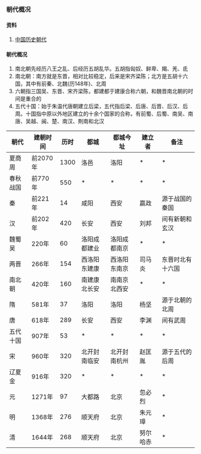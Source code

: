 ### 朝代概况

#### 资料
1. [中国历史朝代](https://baike.baidu.com/item/%E4%B8%AD%E5%9B%BD%E5%8E%86%E5%8F%B2%E6%9C%9D%E4%BB%A3/4056123?fr=aladdin)

#### 朝代概况
1. 南北朝先经历八王之乱、后经历五胡乱华。五胡指匈奴、鲜卑、羯、羌、氐
1. 南北朝：南方就是东晋，相对比较稳定，后来是宋齐梁陈；北方是五胡十六国，其中有前秦、北魏(历148年)、北周
1. 六朝指三国吴、东晋、宋齐梁陈，都建都于建康合称六朝，和魏晋南北朝的时间是重合的
1. 五代十国：始于朱温代唐朝建立后梁，五代指后梁、后唐、后晋、后汉、后周。十国指中原以外地区建立的十余个国家的合称，有前蜀、后蜀、南吴、南唐、吴越、闽、楚、南汉、荆南和北汉

|朝代    |建朝时间    |历时 |都城 |都城今址 |建立者 |备注 |
|  ----  | ----  |  ----  | ----  |  ----  | ----  |  ----  |
|夏商周   |前2070年| 1300 |洛邑 |洛阳 |* |* |
|春秋战国 |前770年 | 550  | *   | *  | * | * |
|秦      |前221年 | 14   |咸阳  |西安|嬴政| 源于战国的秦国 |
|汉      |前202年 | 420  |长安  |西安|刘邦| 间有新朝和玄汉 |
|魏蜀吴   |220年  | 60   |洛阳成都建业|洛阳成都南京| * | * |
|两晋    |266年   | 154  |西洛阳东建康|西洛阳东南京|司马炎| 东晋时北有十六国 |
|南北朝  |420年   | 160  |南建康北长安|南南京北西安| * | * |
|隋      |581年   | 37  |洛阳  |洛阳 |杨坚| 源于北朝的北周 |
|唐      |618年   | 289 |长安  |西安 |李渊| 间有武周 |
|五代十国 |907年   | 53  | *   | *   | * | * |
|宋      |960年   | 320 |北开封南临安|北开封南杭州|赵匡胤|源于五代的后周|
|辽夏金   |916年  | 320  | *   | *   | * | * |
|元       |1271年 | 97  |大都路|北京  |忽必烈| * |
|明       |1368年 | 276 |顺天府|北京  |朱元璋| * |
|清       |1644年 | 268 |顺天府|北京  |努尔哈赤| * |
